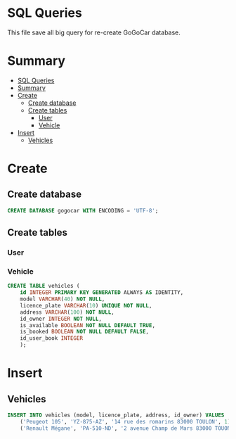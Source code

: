 # SQL Queries

This file save all big query for re-create GoGoCar database.

# Summary

- [SQL Queries](#sql-queries)
- [Summary](#summary)
- [Create](#create)
  - [Create database](#create-database)
  - [Create tables](#create-tables)
    - [User](#user)
    - [Vehicle](#vehicle)
- [Insert](#insert)
  - [Vehicles](#vehicles)

# Create

## Create database

```sql
CREATE DATABASE gogocar WITH ENCODING = 'UTF-8';
```

## Create tables

### User

### Vehicle

```sql
CREATE TABLE vehicles (
    id INTEGER PRIMARY KEY GENERATED ALWAYS AS IDENTITY, 
    model VARCHAR(40) NOT NULL, 
    licence_plate VARCHAR(10) UNIQUE NOT NULL,
    address VARCHAR(100) NOT NULL,
    id_owner INTEGER NOT NULL,
    is_available BOOLEAN NOT NULL DEFAULT TRUE,
    is_booked BOOLEAN NOT NULL DEFAULT FALSE,
    id_user_book INTEGER
    );
```


# Insert

## Vehicles

```sql
INSERT INTO vehicles (model, licence_plate, address, id_owner) VALUES 
    ('Peugeot 105', 'YZ-875-AZ', '14 rue des romarins 83000 TOULON', 1),
    ('Renault Mégane', 'PA-510-ND', '2 avenue Champ de Mars 83000 TOUON', 2);
```